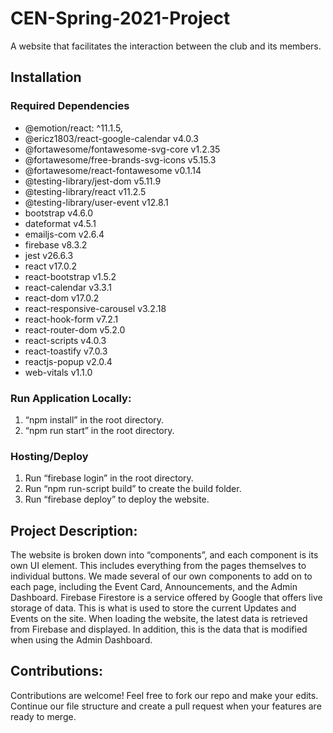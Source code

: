 # CEN-Spring-2021-Project

A website that facilitates the interaction between the club and its members.

## Installation  
### Required Dependencies
* @emotion/react: ^11.1.5,
* @ericz1803/react-google-calendar v4.0.3
* @fortawesome/fontawesome-svg-core v1.2.35
* @fortawesome/free-brands-svg-icons v5.15.3
* @fortawesome/react-fontawesome v0.1.14
* @testing-library/jest-dom v5.11.9
* @testing-library/react v11.2.5
* @testing-library/user-event v12.8.1
* bootstrap v4.6.0
* dateformat v4.5.1
* emailjs-com v2.6.4
* firebase v8.3.2
* jest v26.6.3
* react v17.0.2
* react-bootstrap v1.5.2
* react-calendar v3.3.1
* react-dom v17.0.2
* react-responsive-carousel v3.2.18
* react-hook-form v7.2.1
* react-router-dom v5.2.0
* react-scripts v4.0.3
* react-toastify v7.0.3
* reactjs-popup v2.0.4
* web-vitals v1.1.0

### Run Application Locally:
1. “npm install” in the root directory.
2. “npm run start” in the root directory.

### Hosting/Deploy
1. Run “firebase login” in the root directory.
2. Run “npm run-script build” to create the build folder.
3. Run “firebase deploy” to deploy the website.

## Project Description: 
The website is broken down into “components”, and each component is its own UI element. This includes everything from the pages themselves to individual buttons. We made several of our own components to add on to each page, including the Event Card, Announcements, and the Admin Dashboard. Firebase Firestore is a service offered by Google that offers live storage of data. This is what is used to store the current Updates and Events on the site. When loading the website, the latest data is retrieved from Firebase and displayed. In addition, this is the data that is modified when using the Admin Dashboard.
## Contributions:
Contributions are welcome! Feel free to fork our repo and make your edits. Continue our file structure and create a pull request when your features are ready to merge. 
